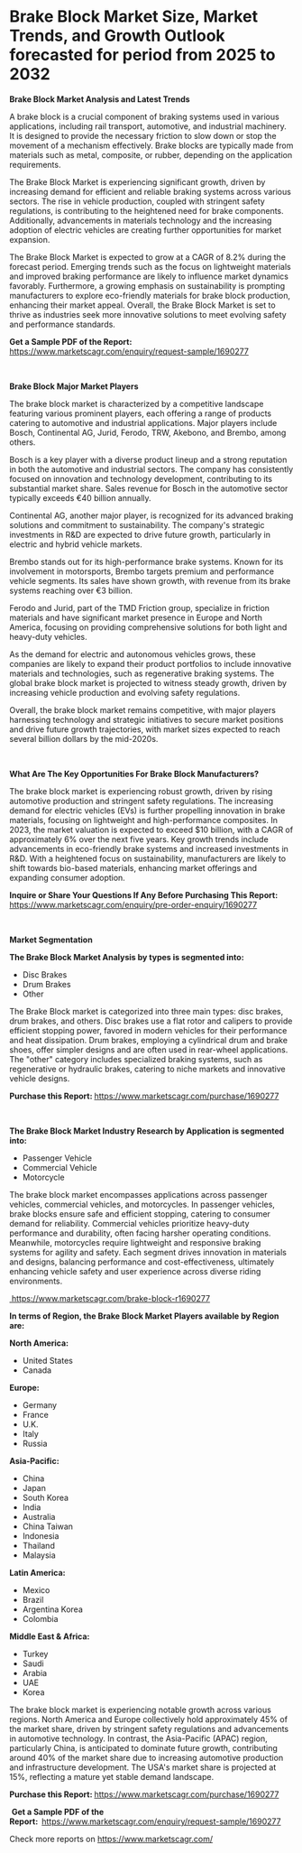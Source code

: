 <p><h1>Brake Block Market Size, Market Trends, and Growth Outlook forecasted for period from 2025 to 2032</h1></p><p><strong>Brake Block Market Analysis and Latest Trends</strong></p>
<p><p>A brake block is a crucial component of braking systems used in various applications, including rail transport, automotive, and industrial machinery. It is designed to provide the necessary friction to slow down or stop the movement of a mechanism effectively. Brake blocks are typically made from materials such as metal, composite, or rubber, depending on the application requirements.</p><p>The Brake Block Market is experiencing significant growth, driven by increasing demand for efficient and reliable braking systems across various sectors. The rise in vehicle production, coupled with stringent safety regulations, is contributing to the heightened need for brake components. Additionally, advancements in materials technology and the increasing adoption of electric vehicles are creating further opportunities for market expansion. </p><p>The Brake Block Market is expected to grow at a CAGR of 8.2% during the forecast period. Emerging trends such as the focus on lightweight materials and improved braking performance are likely to influence market dynamics favorably. Furthermore, a growing emphasis on sustainability is prompting manufacturers to explore eco-friendly materials for brake block production, enhancing their market appeal. Overall, the Brake Block Market is set to thrive as industries seek more innovative solutions to meet evolving safety and performance standards.</p></p>
<p><strong>Get a Sample PDF of the Report:&nbsp;</strong> <a href="https://www.marketscagr.com/enquiry/request-sample/1690277?utm_campaign=2239&utm_medium=2&utm_source=Github&utm_content=ia&utm_term=30012025&utm_id=brake-block">https://www.marketscagr.com/enquiry/request-sample/1690277</a></p>
<p>&nbsp;</p>
<p><strong>Brake Block Major Market Players</strong></p>
<p><p>The brake block market is characterized by a competitive landscape featuring various prominent players, each offering a range of products catering to automotive and industrial applications. Major players include Bosch, Continental AG, Jurid, Ferodo, TRW, Akebono, and Brembo, among others.</p><p>Bosch is a key player with a diverse product lineup and a strong reputation in both the automotive and industrial sectors. The company has consistently focused on innovation and technology development, contributing to its substantial market share. Sales revenue for Bosch in the automotive sector typically exceeds €40 billion annually.</p><p>Continental AG, another major player, is recognized for its advanced braking solutions and commitment to sustainability. The company's strategic investments in R&D are expected to drive future growth, particularly in electric and hybrid vehicle markets.</p><p>Brembo stands out for its high-performance brake systems. Known for its involvement in motorsports, Brembo targets premium and performance vehicle segments. Its sales have shown growth, with revenue from its brake systems reaching over €3 billion.</p><p>Ferodo and Jurid, part of the TMD Friction group, specialize in friction materials and have significant market presence in Europe and North America, focusing on providing comprehensive solutions for both light and heavy-duty vehicles.</p><p>As the demand for electric and autonomous vehicles grows, these companies are likely to expand their product portfolios to include innovative materials and technologies, such as regenerative braking systems. The global brake block market is projected to witness steady growth, driven by increasing vehicle production and evolving safety regulations.</p><p>Overall, the brake block market remains competitive, with major players harnessing technology and strategic initiatives to secure market positions and drive future growth trajectories, with market sizes expected to reach several billion dollars by the mid-2020s.</p></p>
<p>&nbsp;</p>
<p><strong>What Are The Key Opportunities For Brake Block Manufacturers?</strong></p>
<p><p>The brake block market is experiencing robust growth, driven by rising automotive production and stringent safety regulations. The increasing demand for electric vehicles (EVs) is further propelling innovation in brake materials, focusing on lightweight and high-performance composites. In 2023, the market valuation is expected to exceed $10 billion, with a CAGR of approximately 6% over the next five years. Key growth trends include advancements in eco-friendly brake systems and increased investments in R&D. With a heightened focus on sustainability, manufacturers are likely to shift towards bio-based materials, enhancing market offerings and expanding consumer adoption.</p></p>
<p><strong>Inquire or Share Your Questions If Any Before Purchasing This Report:</strong> <a href="https://www.marketscagr.com/enquiry/pre-order-enquiry/1690277?utm_campaign=2239&utm_medium=2&utm_source=Github&utm_content=ia&utm_term=30012025&utm_id=brake-block">https://www.marketscagr.com/enquiry/pre-order-enquiry/1690277</a></p>
<p>&nbsp;</p>
<p><strong>Market Segmentation</strong></p>
<p><strong>The Brake Block Market Analysis by types is segmented into:</strong></p>
<p><ul><li>Disc Brakes</li><li>Drum Brakes</li><li>Other</li></ul></p>
<p><p>The Brake Block market is categorized into three main types: disc brakes, drum brakes, and others. Disc brakes use a flat rotor and calipers to provide efficient stopping power, favored in modern vehicles for their performance and heat dissipation. Drum brakes, employing a cylindrical drum and brake shoes, offer simpler designs and are often used in rear-wheel applications. The "other" category includes specialized braking systems, such as regenerative or hydraulic brakes, catering to niche markets and innovative vehicle designs.</p></p>
<p><strong>Purchase this Report:&nbsp;</strong><a href="https://www.marketscagr.com/purchase/1690277?utm_campaign=2239&utm_medium=2&utm_source=Github&utm_content=ia&utm_term=30012025&utm_id=brake-block">https://www.marketscagr.com/purchase/1690277</a></p>
<p>&nbsp;</p>
<p><strong>The Brake Block Market Industry Research by Application is segmented into:</strong></p>
<p><ul><li>Passenger Vehicle</li><li>Commercial Vehicle</li><li>Motorcycle</li></ul></p>
<p><p>The brake block market encompasses applications across passenger vehicles, commercial vehicles, and motorcycles. In passenger vehicles, brake blocks ensure safe and efficient stopping, catering to consumer demand for reliability. Commercial vehicles prioritize heavy-duty performance and durability, often facing harsher operating conditions. Meanwhile, motorcycles require lightweight and responsive braking systems for agility and safety. Each segment drives innovation in materials and designs, balancing performance and cost-effectiveness, ultimately enhancing vehicle safety and user experience across diverse riding environments.</p></p>
<p><a href="https://www.marketscagr.com/brake-block-r1690277?utm_campaign=2239&utm_medium=2&utm_source=Github&utm_content=ia&utm_term=30012025&utm_id=brake-block">&nbsp;https://www.marketscagr.com/brake-block-r1690277</a></p>
<p><strong>In terms of Region, the Brake Block Market Players available by Region are:</strong></p>
<p>
    <p> <strong> North America: </strong>
        <ul>
            <li>United States</li>
            <li>Canada</li>
        </ul>
        </p> 
    <p> <strong> Europe: </strong>
        <ul>
            <li>Germany</li>
            <li>France</li>
            <li>U.K.</li>
            <li>Italy</li>
            <li>Russia</li>
        </ul>
        </p> 
    <p> <strong> Asia-Pacific: </strong>
        <ul>
            <li>China</li>
            <li>Japan</li>
            <li>South Korea</li>
            <li>India</li>
            <li>Australia</li>
            <li>China Taiwan</li>
            <li>Indonesia</li>
            <li>Thailand</li>
            <li>Malaysia</li>
        </ul>
        </p> 
    <p> <strong> Latin America: </strong>
        <ul>
            <li>Mexico</li>
            <li>Brazil</li>
            <li>Argentina Korea</li>
            <li>Colombia</li>
        </ul>
        </p> 
    <p> <strong> Middle East & Africa: </strong>
        <ul>
            <li>Turkey</li>
            <li>Saudi</li>
            <li>Arabia</li>
            <li>UAE</li>
            <li>Korea</li>
        </ul>
    </p>
    </p>
<p><p>The brake block market is experiencing notable growth across various regions. North America and Europe collectively hold approximately 45% of the market share, driven by stringent safety regulations and advancements in automotive technology. In contrast, the Asia-Pacific (APAC) region, particularly China, is anticipated to dominate future growth, contributing around 40% of the market share due to increasing automotive production and infrastructure development. The USA's market share is projected at 15%, reflecting a mature yet stable demand landscape.</p></p>
<p><strong>Purchase this Report: </strong><a href="https://www.marketscagr.com/purchase/1690277?utm_campaign=2239&utm_medium=2&utm_source=Github&utm_content=ia&utm_term=30012025&utm_id=brake-block">https://www.marketscagr.com/purchase/1690277</a></p>
<p>&nbsp;<strong>Get a Sample PDF of the Report:&nbsp;&nbsp;</strong><a href="https://www.marketscagr.com/enquiry/request-sample/1690277?utm_campaign=2239&utm_medium=2&utm_source=Github&utm_content=ia&utm_term=30012025&utm_id=brake-block">https://www.marketscagr.com/enquiry/request-sample/1690277</a></p>
<p><strong></strong></p>
<p>Check more reports on <a href="https://www.marketscagr.com/?utm_campaign=2239&utm_medium=2&utm_source=Github&utm_content=ia&utm_term=30012025&utm_id=brake-block">https://www.marketscagr.com/</a></p>